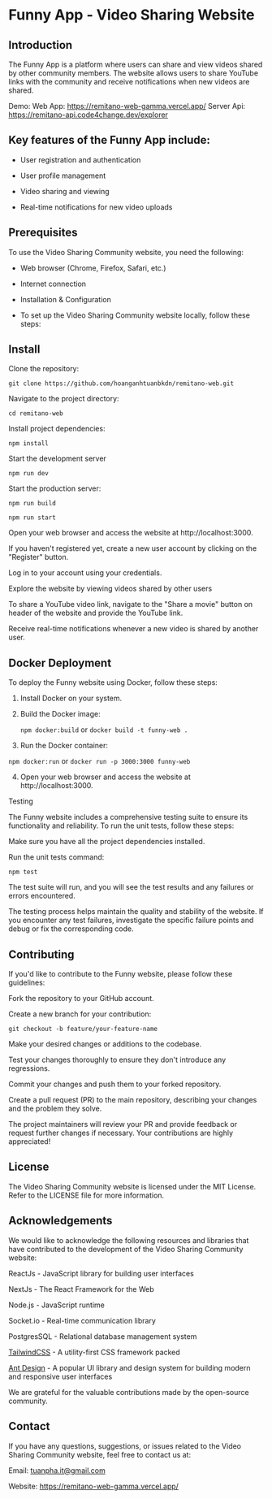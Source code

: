 # Funny App - Video Sharing Website

## Introduction

The Funny App is a platform where users can share and view videos shared by other community members. The website allows users to share YouTube links with the community and receive notifications when new videos are shared.

Demo:
Web App: https://remitano-web-gamma.vercel.app/
Server Api: https://remitano-api.code4change.dev/explorer

## Key features of the Funny App include:

-   User registration and authentication

-   User profile management

-   Video sharing and viewing

-   Real-time notifications for new video uploads

## Prerequisites

To use the Video Sharing Community website, you need the following:

-   Web browser (Chrome, Firefox, Safari, etc.)

-   Internet connection

-   Installation & Configuration

-   To set up the Video Sharing Community website locally, follow these steps:

## Install

Clone the repository:

    git clone https://github.com/hoanganhtuanbkdn/remitano-web.git

Navigate to the project directory:

    cd remitano-web

Install project dependencies:

    npm install

Start the development server

    npm run dev

Start the production server:

`npm run build`

`npm run start`

Open your web browser and access the website at http://localhost:3000.

If you haven't registered yet, create a new user account by clicking on the "Register" button.

Log in to your account using your credentials.

Explore the website by viewing videos shared by other users

To share a YouTube video link, navigate to the "Share a movie" button on header of the website and provide the YouTube link.

Receive real-time notifications whenever a new video is shared by another user.

## Docker Deployment

To deploy the Funny website using Docker, follow these steps:

1. Install Docker on your system.
2. Build the Docker image:

    `npm docker:build` or `docker build -t funny-web .`

3. Run the Docker container:

`npm docker:run` or `docker run -p 3000:3000 funny-web`

4. Open your web browser and access the website at http://localhost:3000.

Testing

The Funny website includes a comprehensive testing suite to ensure its functionality and reliability. To run the unit tests, follow these steps:

Make sure you have all the project dependencies installed.

Run the unit tests command:

`npm test`

The test suite will run, and you will see the test results and any failures or errors encountered.

The testing process helps maintain the quality and stability of the website. If you encounter any test failures, investigate the specific failure points and debug or fix the corresponding code.

## Contributing

If you'd like to contribute to the Funny website, please follow these guidelines:

Fork the repository to your GitHub account.

Create a new branch for your contribution:

`git checkout -b feature/your-feature-name`

Make your desired changes or additions to the codebase.

Test your changes thoroughly to ensure they don't introduce any regressions.

Commit your changes and push them to your forked repository.

Create a pull request (PR) to the main repository, describing your changes and the problem they solve.

The project maintainers will review your PR and provide feedback or request further changes if necessary. Your contributions are highly appreciated!

## License

The Video Sharing Community website is licensed under the MIT License. Refer to the LICENSE file for more information.

## Acknowledgements

We would like to acknowledge the following resources and libraries that have contributed to the development of the Video Sharing Community website:

ReactJs - JavaScript library for building user interfaces

NextJs - The React Framework for the Web

Node.js - JavaScript runtime

Socket.io - Real-time communication library

PostgresSQL - Relational database management system

[TailwindCSS](https://tailwindcss.com/) - A utility-first CSS framework packed

[Ant Design](https://ant.design/) - A popular UI library and design system for building modern and responsive user interfaces

We are grateful for the valuable contributions made by the open-source community.

## Contact

If you have any questions, suggestions, or issues related to the Video Sharing Community website, feel free to contact us at:

Email: tuanpha.it@gmail.com

Website: https://remitano-web-gamma.vercel.app/
